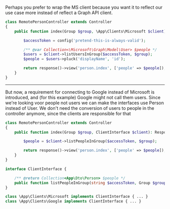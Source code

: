 
Perhaps you prefer to wrap the MS client because you want it to reflect our use case more instead of reflect a Graph API client.

```php
class RemotePersonController extends Controller
{
    public function index(Group $group, \App\Clients\Microsoft $client): Response {

        $accessToken = config('pretend-this-is-always-valid');

        /** @var Collection<\Microsoft\Graph\Model\User> $people */
        $users = $client->listUsersInGroup($accessToken, $group);
        $people = $users->pluck('displayName', 'id');

        return response()->view('person.index', ['people' => $people]);
    }
}
```



----
But now, a requirement for connecting to Google instead of Microsoft is introduced, and (for this example) Google might not call them users.
Since we're looking voor people not users we can make the interfaces use Person instead of User.
We don't need the conversion of users to people in the controller anymore, since the clients are responsible for that

```php
class RemotePersonController extends Controller
{
    public function index(Group $group, ClientInterface $client): Response {

        $people = $client->listPeopleInGroup($accessToken, $group);

        return response()->view('person.index', ['people' => $people]);
    }
}
```

```php
interface ClientInterface {

    /** @return Collection<App\Dto\Person> $people */
    public function listPeopleInGroup(string $accessToken, Group $group): Collection;
}

class \App\Clients\Microsoft implements ClientInterface { ... }
class \App\Clients\Google implements ClientInterface { ... }
```
